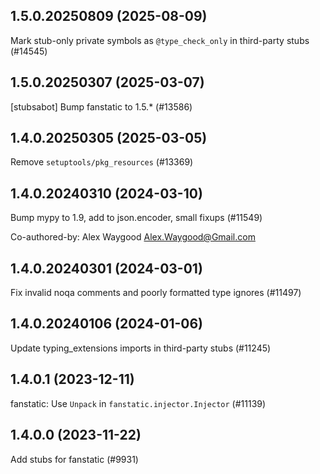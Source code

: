 ## 1.5.0.20250809 (2025-08-09)

Mark stub-only private symbols as `@type_check_only` in third-party stubs (#14545)

## 1.5.0.20250307 (2025-03-07)

[stubsabot] Bump fanstatic to 1.5.* (#13586)

## 1.4.0.20250305 (2025-03-05)

Remove `setuptools/pkg_resources` (#13369)

## 1.4.0.20240310 (2024-03-10)

Bump mypy to 1.9, add to json.encoder, small fixups (#11549)

Co-authored-by: Alex Waygood <Alex.Waygood@Gmail.com>

## 1.4.0.20240301 (2024-03-01)

Fix invalid noqa comments and poorly formatted type ignores (#11497)

## 1.4.0.20240106 (2024-01-06)

Update typing_extensions imports in third-party stubs (#11245)

## 1.4.0.1 (2023-12-11)

fanstatic: Use `Unpack` in `fanstatic.injector.Injector` (#11139)

## 1.4.0.0 (2023-11-22)

Add stubs for fanstatic (#9931)

